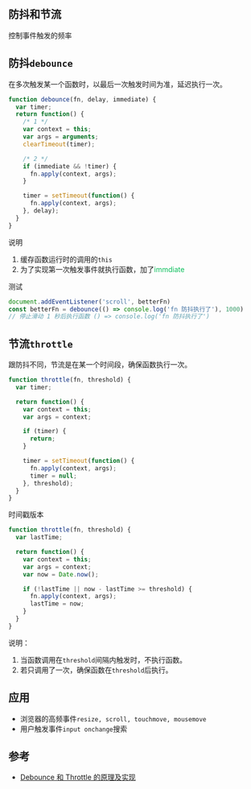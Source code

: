## 防抖和节流
控制事件触发的频率

## 防抖`debounce`
在多次触发某一个函数时，以最后一次触发时间为准，延迟执行一次。

```js
function debounce(fn, delay, immediate) {
  var timer;
  return function() {
    /* 1 */
    var context = this;
    var args = arguments;
    clearTimeout(timer);

    /* 2 */
    if (immediate && !timer) {
      fn.apply(context, args);
    }

    timer = setTimeout(function() {
      fn.apply(context, args);
    }, delay);
  }
}

```
说明
1. 缓存函数运行时的调用的`this`
2. 为了实现第一次触发事件就执行函数，加了<font style="color: #0ABF5B">immdiate</font>

测试
```js
document.addEventListener('scroll', betterFn)
const betterFn = debounce(() => console.log('fn 防抖执行了'), 1000)
// 停止滑动 1 秒后执行函数 () => console.log('fn 防抖执行了')
```

## 节流`throttle`
跟防抖不同，节流是在某一个时间段，确保函数执行一次。

```js
function throttle(fn, threshold) {
  var timer;

  return function() {
    var context = this;
    var args = context;

    if (timer) {
      return;
    }

    timer = setTimeout(function() {
      fn.apply(context, args);
      timer = null;
    }, threshold);
  }
}
```

时间戳版本
```js
function throttle(fn, threshold) {
  var lastTime;

  return function() {
    var context = this;
    var args = context;
    var now = Date.now();

    if (!lastTime || now - lastTime >= threshold) {
      fn.apply(context, args);
      lastTime = now;
    }
  }
}
```

说明：
1. 当函数调用在`threshold`间隔内触发时，不执行函数。
2. 若只调用了一次，确保函数在`threshold`后执行。

## 应用
* 浏览器的高频事件`resize, scroll, touchmove, mousemove`
* 用户触发事件`input onchange`搜索

## 参考
* [Debounce 和 Throttle 的原理及实现](https://cloud.tencent.com/developer/article/1437184)
